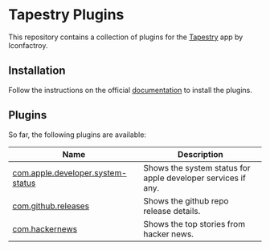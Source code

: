 # Tapestry Plugins

This repository contains a collection of plugins for the [Tapestry](https://www.kickstarter.com/projects/iconfactory/project-tapestry) app by Iconfactroy.

## Installation

Follow the instructions on the official [documentation](https://github.com/theiconfactory/tapestry) to install the plugins.

## Plugins

So far, the following plugins are available:

| Name                                                                      | Description                                                  |
| ------------------------------------------------------------------------- | ------------------------------------------------------------ |
| [com.apple.developer.system-status](./com.apple.developer.system-status/) | Shows the system status for apple developer services if any. |
| [com.github.releases](./com.github.releases/)                             | Shows the github repo release details.                       |
| [com.hackernews](./com.hackernews/)                                       | Shows the top stories from hacker news.                      |
